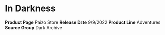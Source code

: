 ﻿---
id: '144'
name: In Darkness
rarity: Common
source: null
trait: null
type: Source

---
# In Darkness

**Product Page** Paizo Store
**Release Date** 9/9/2022
**Product Line** Adventures
**Source Group** Dark Archive